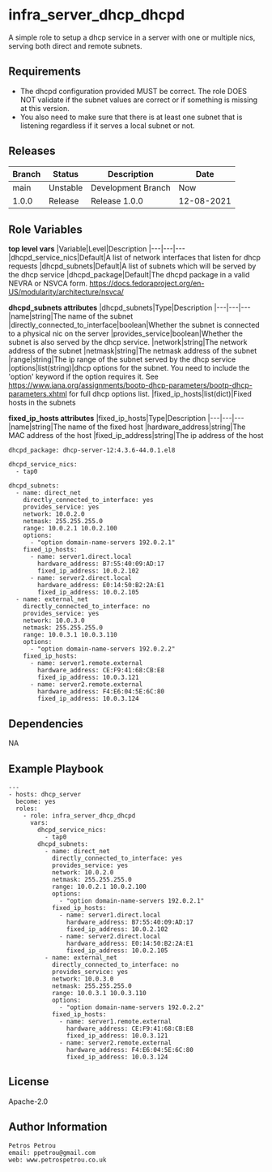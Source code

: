 infra_server_dhcp_dhcpd
=========

A simple role to setup a dhcp service in a server with one or multiple nics, serving both direct and remote subnets.

Requirements
------------

* The dhcpd configuration provided MUST be correct. The role DOES NOT validate if the subnet values are correct or if something is missing at this version.
* You also need to make sure that there is at least one subnet that is listening regardless if it serves a local subnet or not.

Releases
------------

|Branch|Status|Description| Date
|---	|---	|---	|---
|main|Unstable|Development Branch|Now
|1.0.0|Release|Release 1.0.0|12-08-2021


Role Variables
--------------

**top level vars**
|Variable|Level|Description
|---|---|---	
|dhcpd_service_nics|Default|A list of network interfaces that listen for dhcp requests
|dhcpd_subnets|Default|A list of subnets which will be served by the dhcp service
|dhcpd_package|Default|The dhcpd package in a valid NEVRA or NSVCA form. https://docs.fedoraproject.org/en-US/modularity/architecture/nsvca/  	

**dhcpd_subnets attributes**
|dhcpd_subnets|Type|Description
|---|---|---
|name|string|The name of the subnet
|directly_connected_to_interface|boolean|Whether the subnet is connected to a physical nic on the server
|provides_service|boolean|Whether the subnet is also served by the dhcp service.
|network|string|The network address of the subnet
|netmask|string|The netmask address of the subnet
|range|string|The ip range of the subnet served by the dhcp service
|options|list(string)|dhcp options for the subnet. You need to include the 'option' keyword if the option requires it. See https://www.iana.org/assignments/bootp-dhcp-parameters/bootp-dhcp-parameters.xhtml for full dhcp options list.
|fixed_ip_hosts|list(dict)|Fixed hosts in the subnets

**fixed_ip_hosts attributes**
|fixed_ip_hosts|Type|Description
|---|---|---
|name|string|The name of the fixed host
|hardware_address|string|The MAC address of the host
|fixed_ip_address|string|The ip address of the host


```
dhcpd_package: dhcp-server-12:4.3.6-44.0.1.el8

dhcpd_service_nics: 
  - tap0

dhcpd_subnets:
  - name: direct_net
    directly_connected_to_interface: yes
    provides_service: yes
    network: 10.0.2.0
    netmask: 255.255.255.0
    range: 10.0.2.1 10.0.2.100
    options:
      - "option domain-name-servers 192.0.2.1"
    fixed_ip_hosts:
      - name: server1.direct.local
        hardware_address: B7:55:40:09:AD:17
        fixed_ip_address: 10.0.2.102
      - name: server2.direct.local
        hardware_address: E0:14:50:B2:2A:E1
        fixed_ip_address: 10.0.2.105
  - name: external_net
    directly_connected_to_interface: no
    provides_service: yes
    network: 10.0.3.0
    netmask: 255.255.255.0
    range: 10.0.3.1 10.0.3.110
    options:
      - "option domain-name-servers 192.0.2.2"
    fixed_ip_hosts:
      - name: server1.remote.external
        hardware_address: CE:F9:41:68:CB:E8
        fixed_ip_address: 10.0.3.121
      - name: server2.remote.external
        hardware_address: F4:E6:04:5E:6C:80
        fixed_ip_address: 10.0.3.124
```





Dependencies
------------
NA


Example Playbook
----------------


```
---
- hosts: dhcp_server
  become: yes
  roles:
    - role: infra_server_dhcp_dhcpd
      vars:
        dhcpd_service_nics: 
          - tap0
        dhcpd_subnets:
          - name: direct_net
            directly_connected_to_interface: yes
            provides_service: yes
            network: 10.0.2.0
            netmask: 255.255.255.0
            range: 10.0.2.1 10.0.2.100
            options:
              - "option domain-name-servers 192.0.2.1"
            fixed_ip_hosts:
              - name: server1.direct.local
                hardware_address: B7:55:40:09:AD:17
                fixed_ip_address: 10.0.2.102
              - name: server2.direct.local
                hardware_address: E0:14:50:B2:2A:E1
                fixed_ip_address: 10.0.2.105
          - name: external_net
            directly_connected_to_interface: no
            provides_service: yes
            network: 10.0.3.0
            netmask: 255.255.255.0
            range: 10.0.3.1 10.0.3.110
            options:
              - "option domain-name-servers 192.0.2.2"
            fixed_ip_hosts:
              - name: server1.remote.external
                hardware_address: CE:F9:41:68:CB:E8
                fixed_ip_address: 10.0.3.121
              - name: server2.remote.external
                hardware_address: F4:E6:04:5E:6C:80
                fixed_ip_address: 10.0.3.124
```

License
-------

Apache-2.0

Author Information
------------------

```
Petros Petrou
email: ppetrou@gmail.com
web: www.petrospetrou.co.uk
```
